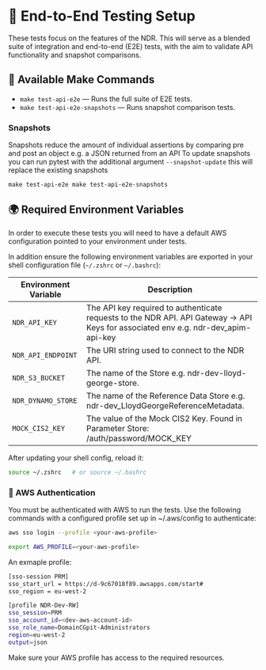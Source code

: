 # 🧪 End-to-End Testing Setup

These tests focus on the features of the NDR. This will serve as a blended suite of integration and end-to-end (E2E) tests, with the aim to validate API functionality and snapshot comparisons.

## 🔧 Available Make Commands

- `make test-api-e2e` — Runs the full suite of E2E tests.
- `make test-api-e2e-snapshots` — Runs snapshot comparison tests.

### Snapshots

Snapshots reduce the amount of individual assertions by comparing pre and post an object e.g. a JSON returned from an API
To update snapshots you can run pytest with the additional argument `--snapshot-update` this will replace the existing snapshots

`make test-api-e2e
make test-api-e2e-snapshots`

## 🌍 Required Environment Variables

In order to execute these tests you will need to have a default AWS configuration pointed to your environment under tests.

In addition ensure the following environment variables are exported in your shell configuration file (`~/.zshrc` or `~/.bashrc`):

| Environment Variable | Description                                                                                                                       |
| -------------------- | --------------------------------------------------------------------------------------------------------------------------------- |
| `NDR_API_KEY`        | The API key required to authenticate requests to the NDR API. API Gateway → API Keys for associated env e.g. ndr-dev_apim-api-key |
| `NDR_API_ENDPOINT`   | The URI string used to connect to the NDR API.                                                                                    |
| `NDR_S3_BUCKET`      | The name of the Store e.g. ndr-dev-lloyd-george-store.                                                                            |
| `NDR_DYNAMO_STORE`   | The name of the Reference Data Store e.g. ndr-dev_LloydGeorgeReferenceMetadata.                                                   |
| `MOCK_CIS2_KEY`      | The value of the Mock CIS2 Key. Found in Parameter Store: /auth/password/MOCK_KEY                                                 |

After updating your shell config, reload it:

```bash
source ~/.zshrc   # or source ~/.bashrc
```

### 🔐 AWS Authentication

You must be authenticated with AWS to run the tests. Use the following commands with a configured profile set up in ~/.aws/config to authenticate:

```bash
aws sso login --profile <your-aws-profile>

export AWS_PROFILE=<your-aws-profile>
```

An exmaple profile:

```bash
[sso-session PRM]
sso_start_url = https://d-9c67018f89.awsapps.com/start#
sso_region = eu-west-2

[profile NDR-Dev-RW]
sso_session=PRM
sso_account_id=<dev-aws-account-id>
sso_role_name=DomainCGpit-Administrators
region=eu-west-2
output=json
```

Make sure your AWS profile has access to the required resources.
